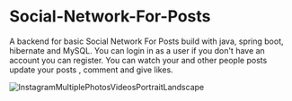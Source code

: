 # Social-Network-For-Posts

A backend for basic Social Network For Posts build with java, spring boot, hibernate and MySQL. You can login in as a user if you don't have an account you can register. You can watch your and other people posts update your posts , comment and give likes.

![InstagramMultiplePhotosVideosPortraitLandscape](https://user-images.githubusercontent.com/117359346/204607035-f6681497-4b8b-452d-810d-e679e2369560.jpg)
